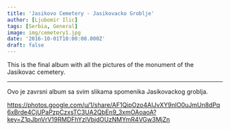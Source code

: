```yaml
---
title: 'Jasikovo Cemetery - Jasikovacko Groblje'
author: [Ljubomir Ilic]
tags: [Serbia, General]
image: img/cemetery1.jpg
date: '2016-10-01T10:00:00.000Z'
draft: false
---
```


This is the final album with all the pictures of the monument of the Jasikovac cemetery.

------

Ovo je zavrsni album sa svim slikama spomenika Jasikovackog groblja.

https://photos.google.com/u/1/share/AF1QipOzo4AIJvXY9nlO0uJmUn8dPq6xBrde4CjUPaPzpCzxsTC3UA2QbEn9_3xmOAoaoA?key=Z1pJbnVrV19RMDFhYzlVbjdOUzNMYmR4VGw3MjZn
